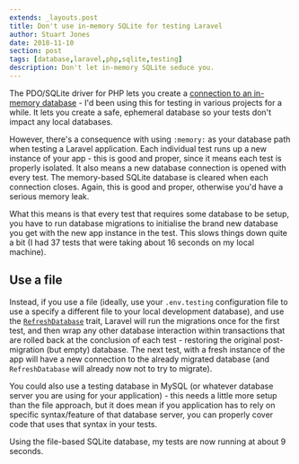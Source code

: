 ```yaml
---
extends: _layouts.post
title: Don't use in-memory SQLite for testing Laravel
author: Stuart Jones
date: 2018-11-10
section: post
tags: [database,laravel,php,sqlite,testing]
description: Don't let in-memory SQLite seduce you.
---
```


The PDO/SQLite driver for PHP lets you create a [connection to an in-memory database](http://php.net/manual/en/ref.pdo-sqlite.connection.php) - I'd been using this for testing in various projects for a while. It lets you create a safe, ephemeral database so your tests don't impact any local databases. 

However, there's a consequence with using `:memory:` as your database path when testing a Laravel application. Each individual test runs up a new instance of your app - this is good and proper, since it means each test is properly isolated. It also means a new database connection is opened with every test. The memory-based SQLite database is cleared when each connection closes. Again, this is good and proper, otherwise you'd have a serious memory leak.

What this means is that every test that requires some database to be setup, you have to run database migrations to initialise the brand new database you get with the new app instance in the test. This slows things down quite a bit (I had 37 tests that were taking about 16 seconds on my local machine).

## Use a file

Instead, if you use a file (ideally, use your `.env.testing` configuration file to use a specify a different file to your local development database), and use the [`RefreshDatabase`](https://laravel.com/docs/5.7/database-testing#resetting-the-database-after-each-test) trait, Laravel will run the migrations once for the first test, and then wrap any other database interaction within transactions that are rolled back at the conclusion of each test - restoring the original post-migration (but empty) database. The next test, with a fresh instance of the app will have a new connection to the already migrated database (and `RefreshDatabase` will already now not to try to migrate).

You could also use a testing database in MySQL (or whatever database server you are using for your application) - this needs a little more setup than the file approach, but it does mean if you application has to rely on specific syntax/feature of that database server, you can properly cover code that uses that syntax in your tests.

Using the file-based SQLite database, my tests are now running at about 9 seconds. 